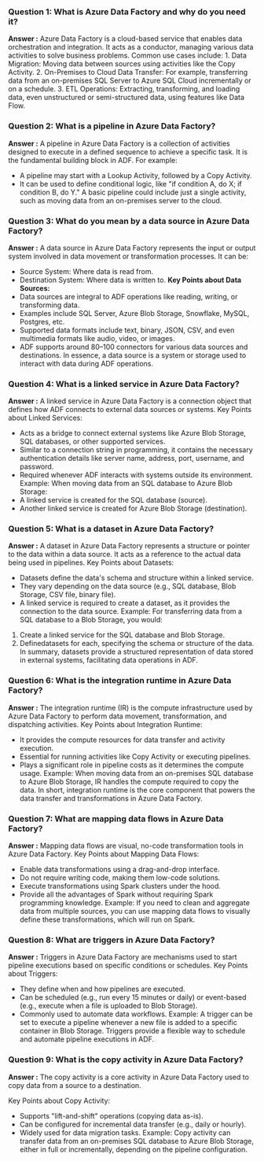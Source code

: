 ### Question 1: What is Azure Data Factory and why do you need it?
**Answer :** Azure Data Factory is a cloud-based service that enables data orchestration and integration. It acts as a conductor, managing various data activities to solve business problems. Common use cases include: 1. Data Migration: Moving data between sources using activities like the Copy Activity. 2. On-Premises to Cloud Data Transfer: For example, transferring data from an on-premises SQL Server to Azure SQL Cloud incrementally or on a schedule. 3. ETL Operations: Extracting, transforming, and loading data, even unstructured or semi-structured data, using features like Data Flow.

### Question 2: What is a pipeline in Azure Data Factory?
**Answer :** A pipeline in Azure Data Factory is a collection of activities designed to execute in a defined sequence to achieve a specific task. It is the fundamental building block in ADF. For example:
- A pipeline may start with a Lookup Activity, followed by a Copy Activity.
- It can be used to define conditional logic, like "if condition A, do X; if condition B, do Y."
A basic pipeline could include just a single activity, such as moving data from an on-premises server to the cloud.

### Question 3: What do you mean by a data source in Azure Data Factory?
**Answer :** A data source in Azure Data Factory represents the input or output system involved in data movement or transformation processes. It can be:
- Source System: Where data is read from.
- Destination System: Where data is written to.
**Key Points about Data Sources:**
- Data sources are integral to ADF operations like reading, writing, or transforming data.
- Examples include SQL Server, Azure Blob Storage, Snowflake, MySQL, Postgres, etc.
- Supported data formats include text, binary, JSON, CSV, and even multimedia formats like audio, video, or images.
- ADF supports around 80–100 connectors for various data sources and destinations.
In essence, a data source is a system or storage used to interact with data during ADF operations.

### Question 4: What is a linked service in Azure Data Factory?
**Answer :** A linked service in Azure Data Factory is a connection object that defines how ADF connects to external data sources or systems.
Key Points about Linked Services:
- Acts as a bridge to connect external systems like Azure Blob Storage, SQL databases, or other supported services.
- Similar to a connection string in programming, it contains the necessary authentication details like server name, address, port, username, and password.
- Required whenever ADF interacts with systems outside its environment.
Example: When moving data from an SQL database to Azure Blob Storage:
- A linked service is created for the SQL database (source).
- Another linked service is created for Azure Blob Storage (destination).

### Question 5: What is a dataset in Azure Data Factory?
**Answer :** A dataset in Azure Data Factory represents a structure or pointer to the data within a data source. It acts as a reference to the actual data being used in pipelines.
Key Points about Datasets:
- Datasets define the data's schema and structure within a linked service.
- They vary depending on the data source (e.g., SQL database, Blob Storage, CSV file, binary file).
- A linked service is required to create a dataset, as it provides the connection to the data source.
Example: For transferring data from a SQL database to a Blob Storage, you would: 
1. Create a linked service for the SQL database and Blob Storage. 
2. Definedatasets for each, specifying the schema or structure of the data.
In summary, datasets provide a structured representation of data stored in external systems, facilitating data operations in ADF.

### Question 6: What is the integration runtime in Azure Data Factory?
**Answer :** The integration runtime (IR) is the compute infrastructure used by Azure Data Factory to perform data movement, transformation, and dispatching activities.  Key Points about Integration Runtime:
- It provides the compute resources for data transfer and activity execution.
- Essential for running activities like Copy Activity or executing pipelines.
- Plays a significant role in pipeline costs as it determines the compute usage.
Example: When moving data from an on-premises SQL database to Azure Blob Storage, IR handles the compute required to copy the data. In short, integration runtime is the core component that powers the data transfer and transformations in Azure Data Factory.

### Question 7: What are mapping data flows in Azure Data Factory?
**Answer :** Mapping data flows are visual, no-code transformation tools in Azure Data Factory.
Key Points about Mapping Data Flows:
- Enable data transformations using a drag-and-drop interface.
- Do not require writing code, making them low-code solutions.
- Execute transformations using Spark clusters under the hood.
- Provide all the advantages of Spark without requiring Spark programming knowledge.
Example: If you need to clean and aggregate data from multiple sources, you can use mapping data flows to visually define these transformations, which will run on Spark.

### Question 8: What are triggers in Azure Data Factory?
**Answer :** Triggers in Azure Data Factory are mechanisms used to start pipeline executions based on specific conditions or schedules.
Key Points about Triggers:
- They define when and how pipelines are executed.
- Can be scheduled (e.g., run every 15 minutes or daily) or event-based (e.g., execute when a file is uploaded to Blob Storage).
- Commonly used to automate data workflows.
Example: A trigger can be set to execute a pipeline whenever a new file is added to a specific container in Blob Storage. Triggers provide a flexible way to schedule and automate pipeline executions in ADF.

### Question 9: What is the copy activity in Azure Data Factory?
**Answer :** The copy activity is a core activity in Azure Data Factory used to copy data from a source to a destination.

Key Points about Copy Activity:
- Supports "lift-and-shift" operations (copying data as-is).
- Can be configured for incremental data transfer (e.g., daily or hourly).
- Widely used for data migration tasks.
Example: Copy activity can transfer data from an on-premises SQL database to Azure Blob Storage, either in full or incrementally, depending on the pipeline configuration.
